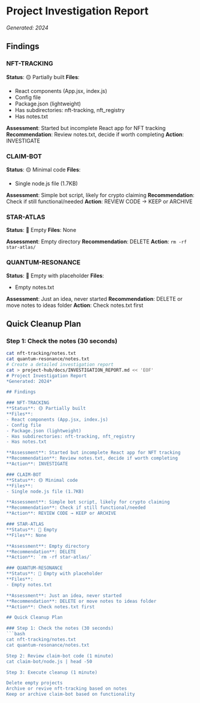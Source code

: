 # Project Investigation Report
*Generated: 2024*

## Findings

### NFT-TRACKING
**Status**: 🟡 Partially built
**Files**: 
- React components (App.jsx, index.js)
- Config file
- Package.json (lightweight)
- Has subdirectories: nft-tracking, nft_registry
- Has notes.txt

**Assessment**: Started but incomplete React app for NFT tracking
**Recommendation**: Review notes.txt, decide if worth completing
**Action**: INVESTIGATE

### CLAIM-BOT  
**Status**: 🟡 Minimal code
**Files**:
- Single node.js file (1.7KB)

**Assessment**: Simple bot script, likely for crypto claiming
**Recommendation**: Check if still functional/needed
**Action**: REVIEW CODE → KEEP or ARCHIVE

### STAR-ATLAS
**Status**: 🔴 Empty
**Files**: None

**Assessment**: Empty directory
**Recommendation**: DELETE
**Action**: `rm -rf star-atlas/`

### QUANTUM-RESONANCE
**Status**: 🔴 Empty with placeholder
**Files**: 
- Empty notes.txt

**Assessment**: Just an idea, never started
**Recommendation**: DELETE or move notes to ideas folder
**Action**: Check notes.txt first

## Quick Cleanup Plan

### Step 1: Check the notes (30 seconds)
```bash
cat nft-tracking/notes.txt
cat quantum-resonance/notes.txt
# Create a detailed investigation report
cat > project-hub/docs/INVESTIGATION_REPORT.md << 'EOF'
# Project Investigation Report
*Generated: 2024*

## Findings

### NFT-TRACKING
**Status**: 🟡 Partially built
**Files**: 
- React components (App.jsx, index.js)
- Config file
- Package.json (lightweight)
- Has subdirectories: nft-tracking, nft_registry
- Has notes.txt

**Assessment**: Started but incomplete React app for NFT tracking
**Recommendation**: Review notes.txt, decide if worth completing
**Action**: INVESTIGATE

### CLAIM-BOT  
**Status**: 🟡 Minimal code
**Files**:
- Single node.js file (1.7KB)

**Assessment**: Simple bot script, likely for crypto claiming
**Recommendation**: Check if still functional/needed
**Action**: REVIEW CODE → KEEP or ARCHIVE

### STAR-ATLAS
**Status**: 🔴 Empty
**Files**: None

**Assessment**: Empty directory
**Recommendation**: DELETE
**Action**: `rm -rf star-atlas/`

### QUANTUM-RESONANCE
**Status**: 🔴 Empty with placeholder
**Files**: 
- Empty notes.txt

**Assessment**: Just an idea, never started
**Recommendation**: DELETE or move notes to ideas folder
**Action**: Check notes.txt first

## Quick Cleanup Plan

### Step 1: Check the notes (30 seconds)
```bash
cat nft-tracking/notes.txt
cat quantum-resonance/notes.txt

Step 2: Review claim-bot code (1 minute)
cat claim-bot/node.js | head -50

Step 3: Execute cleanup (1 minute)

Delete empty projects
Archive or revive nft-tracking based on notes
Keep or archive claim-bot based on functionality

